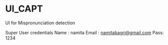 # UI_CAPT
UI for Mispronunciation detection

Super User credentials
Name : namita
Email : namitabagri@gmail.com
Pass: 1234
